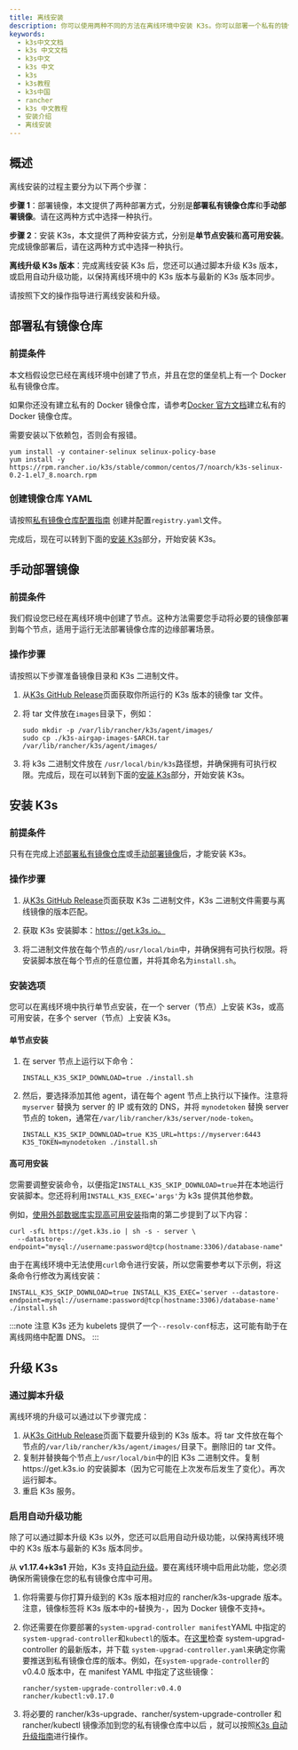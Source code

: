 ```yaml
---
title: 离线安装
description: 你可以使用两种不同的方法在离线环境中安装 K3s。你可以部署一个私有的镜像仓库和 mirror docker.io，或者你可以手动部署镜像，比如用于小型集群。
keywords:
  - k3s中文文档
  - k3s 中文文档
  - k3s中文
  - k3s 中文
  - k3s
  - k3s教程
  - k3s中国
  - rancher
  - k3s 中文教程
  - 安装介绍
  - 离线安装
---
```


## 概述

离线安装的过程主要分为以下两个步骤：

**步骤 1**：部署镜像，本文提供了两种部署方式，分别是**部署私有镜像仓库**和**手动部署镜像**。请在这两种方式中选择一种执行。

**步骤 2**：安装 K3s，本文提供了两种安装方式，分别是**单节点安装**和**高可用安装**。完成镜像部署后，请在这两种方式中选择一种执行。

**离线升级 K3s 版本**：完成离线安装 K3s 后，您还可以通过脚本升级 K3s 版本，或启用自动升级功能，以保持离线环境中的 K3s 版本与最新的 K3s 版本同步。

请按照下文的操作指导进行离线安装和升级。

## 部署私有镜像仓库

### 前提条件

本文档假设您已经在离线环境中创建了节点，并且在您的堡垒机上有一个 Docker 私有镜像仓库。

如果你还没有建立私有的 Docker 镜像仓库，请参考[Docker 官方文档](https://docs.docker.com/registry/deploying/#run-an-externally-accessible-registry)建立私有的 Docker 镜像仓库。

需要安装以下依赖包，否则会有报错。
   ```shell
   yum install -y container-selinux selinux-policy-base
   yum install -y https://rpm.rancher.io/k3s/stable/common/centos/7/noarch/k3s-selinux-0.2-1.el7_8.noarch.rpm
   ```    
### 创建镜像仓库 YAML

请按照[私有镜像仓库配置指南](/docs/k3s/installation/private-registry/_index) 创建并配置`registry.yaml`文件。

完成后，现在可以转到下面的[安装 K3s](#安装-k3s)部分，开始安装 K3s。

## 手动部署镜像

### 前提条件

我们假设您已经在离线环境中创建了节点。这种方法需要您手动将必要的镜像部署到每个节点，适用于运行无法部署镜像仓库的边缘部署场景。

### 操作步骤

请按照以下步骤准备镜像目录和 K3s 二进制文件。

1. 从[K3s GitHub Release](https://github.com/rancher/k3s/releases)页面获取你所运行的 K3s 版本的镜像 tar 文件。

1. 将 tar 文件放在`images`目录下，例如：

   ```shell
   sudo mkdir -p /var/lib/rancher/k3s/agent/images/
   sudo cp ./k3s-airgap-images-$ARCH.tar /var/lib/rancher/k3s/agent/images/
   ```

1. 将 k3s 二进制文件放在 `/usr/local/bin/k3s`路径想，并确保拥有可执行权限。完成后，现在可以转到下面的[安装 K3s](#安装-k3s)部分，开始安装 K3s。

## 安装 K3s

### 前提条件

只有在完成上述[部署私有镜像仓库](#部署私有镜像仓库)或[手动部署镜像](#手手动部署镜像)后，才能安装 K3s。

### 操作步骤

1. 从[K3s GitHub Release](https://github.com/rancher/k3s/releases)页面获取 K3s 二进制文件，K3s 二进制文件需要与离线镜像的版本匹配。

1. 获取 K3s 安装脚本：https://get.k3s.io。

1. 将二进制文件放在每个节点的`/usr/local/bin`中，并确保拥有可执行权限。将安装脚本放在每个节点的任意位置，并将其命名为`install.sh`。

### 安装选项

您可以在离线环境中执行单节点安装，在一个 server（节点）上安装 K3s，或高可用安装，在多个 server（节点）上安装 K3s。

#### 单节点安装

1. 在 server 节点上运行以下命令：

   ```
   INSTALL_K3S_SKIP_DOWNLOAD=true ./install.sh
   ```

2. 然后，要选择添加其他 agent，请在每个 agent 节点上执行以下操作。注意将 `myserver` 替换为 server 的 IP 或有效的 DNS，并将 `mynodetoken` 替换 server 节点的 token，通常在`/var/lib/rancher/k3s/server/node-token`。

   ```
   INSTALL_K3S_SKIP_DOWNLOAD=true K3S_URL=https://myserver:6443 K3S_TOKEN=mynodetoken ./install.sh
   ```

#### 高可用安装

您需要调整安装命令，以便指定`INSTALL_K3S_SKIP_DOWNLOAD=true`并在本地运行安装脚本。您还将利用`INSTALL_K3S_EXEC='args'`为 k3s 提供其他参数。

例如，[使用外部数据库实现高可用安装](/docs/k3s/installation/ha/_index)指南的第二步提到了以下内容：

```
curl -sfL https://get.k3s.io | sh -s - server \
  --datastore-endpoint="mysql://username:password@tcp(hostname:3306)/database-name"
```

由于在离线环境中无法使用`curl`命令进行安装，所以您需要参考以下示例，将这条命令行修改为离线安装：

```
INSTALL_K3S_SKIP_DOWNLOAD=true INSTALL_K3S_EXEC='server --datastore-endpoint=mysql://username:password@tcp(hostname:3306)/database-name' ./install.sh
```

:::note 注意
K3s 还为 kubelets 提供了一个`--resolv-conf`标志，这可能有助于在离线网络中配置 DNS。
:::

## 升级 K3s

### 通过脚本升级

离线环境的升级可以通过以下步骤完成：

1. 从[K3s GitHub Release](https://github.com/rancher/k3s/releases)页面下载要升级到的 K3s 版本。将 tar 文件放在每个节点的`/var/lib/rancher/k3s/agent/images/`目录下。删除旧的 tar 文件。
2. 复制并替换每个节点上`/usr/local/bin`中的旧 K3s 二进制文件。复制https://get.k3s.io 的安装脚本（因为它可能在上次发布后发生了变化）。再次运行脚本。
3. 重启 K3s 服务。

### 启用自动升级功能

除了可以通过脚本升级 K3s 以外，您还可以启用自动升级功能，以保持离线环境中的 K3s 版本与最新的 K3s 版本同步。

从 **v1.17.4+k3s1** 开始，K3s 支持[自动升级](/docs/k3s/upgrades/automated/_index)。要在离线环境中启用此功能，您必须确保所需镜像在您的私有镜像仓库中可用。

1. 你将需要与你打算升级到的 K3s 版本相对应的 rancher/k3s-upgrade 版本。注意，镜像标签将 K3s 版本中的`+`替换为`-`，因为 Docker 镜像不支持`+`。

1. 你还需要在你要部署的`system-upgrad-controller manifest`YAML 中指定的 `system-upgrad-controller`和`kubectl`的版本。在[这里](https://github.com/rancher/system-upgrade-controller/releases/latest)检查 system-upgrad-controller 的最新版本，并下载 `system-upgrad-controller.yaml`来确定你需要推送到私有镜像仓库的版本。例如，在`system-upgrade-controller`的 v0.4.0 版本中，在 manifest YAML 中指定了这些镜像：

   ```shell
   rancher/system-upgrade-controller:v0.4.0
   rancher/kubectl:v0.17.0
   ```

1. 将必要的 rancher/k3s-upgrade、rancher/system-upgrade-controller 和 rancher/kubectl 镜像添加到您的私有镜像仓库中以后 ，就可以按照[K3s 自动升级指南](/docs/k3s/upgrades/automated/_index)进行操作。
